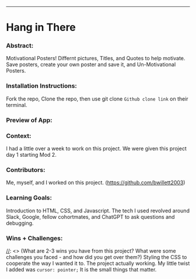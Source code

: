 ______________________________________________________  

# Hang in There  

### Abstract:
Motivational Posters! Differnt pictures, Titles, and Quotes to help motivate. Save posters, create your own poster and save it, and Un-Motivational Posters.

### Installation Instructions:
Fork the repo, Clone the repo, then use git clone `Github clone link` on their terminal.

### Preview of App:
[//]: <> (Provide ONE gif or screenshot of your application - choose the "coolest" piece of functionality to show off. gifs preferred!)

### Context:
I had a little over a week to work on this project. We were given this project day 1 starting Mod 2.

### Contributors:
Me, myself, and I worked on this project. (https://github.com/bwillett2003)

### Learning Goals:
Introduction to HTML, CSS, and Javascript. The tech I used revolved around Slack, Google, fellow cohortmates, and ChatGPT to ask questions and debugging.

### Wins + Challenges:
[//]: <> (What are 2-3 wins you have from this project? What were some challenges you faced - and how did you get over them?) Styling the CSS to cooperate the way I wanted it to. The project actually working. My little twist I added was `cursor: pointer;` It is the small things that matter.
